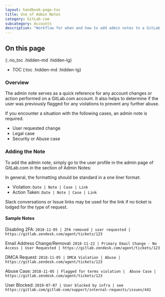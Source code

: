 ```yaml
---
layout: handbook-page-toc
title: Use of Admin Notes
category: GitLab.com
subcategory: Accounts
description: "Workflow for when and how to add admin notes to a GitLab.com account"
---
```


## On this page
{:.no_toc .hidden-md .hidden-lg}

- TOC
{:toc .hidden-md .hidden-lg}

### Overview

The admin note serves as a quick reference for any account changes or action performed on a GitLab.com account. It also helps to determine if the user was previously flagged for any violations to prevent any further abuse.

If you encounter a situation with the following cases, an admin note is required.

- User requested change
- Legal case
- Security or Abuse case

### Adding the Note

To add the admin note, simply go to the user profile in the admin page of GitLab.com in the section of Admin Notes:

In general, the formatting should be standard in a one liner format:

- Violation: `Date | Note | Case | Link`
- Action Taken: `Date | Note | Case | Link`

Slack conversations or Issue links may be used for the link if no ticket is lodged for the type of request.

#### Sample Notes

Disabling 2FA:
`2018-11-05 | 2FA removed | user requested | https://gitlab.zendesk.com/agent/tickets/123`

Email Address Change/Removal:
`2018-11-22 | Primary Email Change - No Access | User Requested | https://gitlab.zendesk.com/agent/tickets/123`

DMCA Request:
`2018-11-05 | DMCA Violation | Abuse | https://gitlab.zendesk.com/agent/tickets/123`

Abuse Case:
`2018-11-05 | Flagged for terms violation |  Abuse Case | https://gitlab.zendesk.com/agent/tickets/123`

User Blocked:
`2019-07-07 | User blocked by infra | see https://gitlab.com/gitlab-com/support/internal-requests/issues/441`
